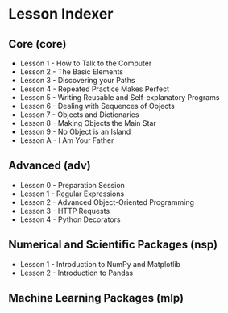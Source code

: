 # Lesson Indexer

## Core (core)

- Lesson 1 - How to Talk to the Computer
- Lesson 2 - The Basic Elements
- Lesson 3 - Discovering your Paths
- Lesson 4 - Repeated Practice Makes Perfect
- Lesson 5 - Writing Reusable and Self-explanatory Programs
- Lesson 6 - Dealing with Sequences of Objects
- Lesson 7 - Objects and Dictionaries
- Lesson 8 - Making Objects the Main Star
- Lesson 9 - No Object is an Island
- Lesson A - I Am Your Father

## Advanced (adv)

- Lesson 0 - Preparation Session
- Lesson 1 - Regular Expressions
- Lesson 2 - Advanced Object-Oriented Programming
- Lesson 3 - HTTP Requests
- Lesson 4 - Python Decorators

## Numerical and Scientific Packages (nsp)

- Lesson 1 - Introduction to NumPy and Matplotlib
- Lesson 2 - Introduction to Pandas

## Machine Learning Packages (mlp)
